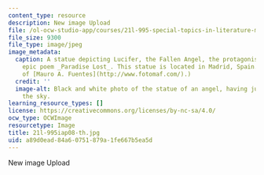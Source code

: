 ```yaml
---
content_type: resource
description: New image Upload
file: /ol-ocw-studio-app/courses/21l-995-special-topics-in-literature-miltons-paradise-lost-january-iap-2008/a89d0ead84a60751879a1fe667b5ea5d_21l-995iap08-th.jpg
file_size: 9300
file_type: image/jpeg
image_metadata:
  caption: A statue depicting Lucifer, the Fallen Angel, the protagonist of Milton's
    epic poem _Paradise Lost_. This statue is located in Madrid, Spain. (Image courtesy
    of [Mauro A. Fuentes](http://www.fotomaf.com/).)
  credit: ''
  image-alt: Black and white photo of the statue of an angel, having just fallen from
    the sky.
learning_resource_types: []
license: https://creativecommons.org/licenses/by-nc-sa/4.0/
ocw_type: OCWImage
resourcetype: Image
title: 21l-995iap08-th.jpg
uid: a89d0ead-84a6-0751-879a-1fe667b5ea5d
---
```

New image Upload